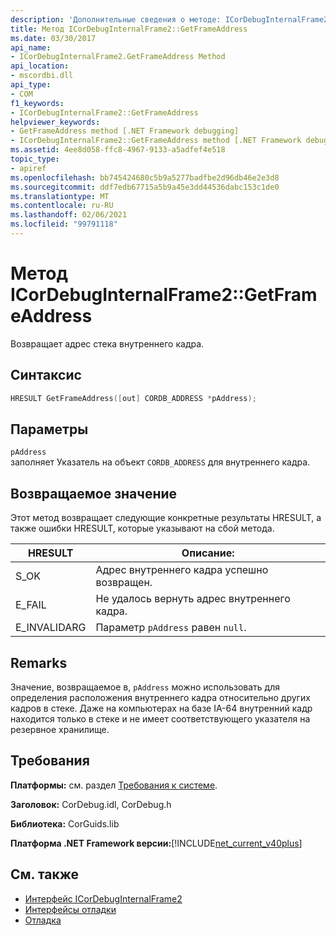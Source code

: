 ```yaml
---
description: 'Дополнительные сведения о методе: ICorDebugInternalFrame2:: Жетфрамеаддресс'
title: Метод ICorDebugInternalFrame2::GetFrameAddress
ms.date: 03/30/2017
api_name:
- ICorDebugInternalFrame2.GetFrameAddress Method
api_location:
- mscordbi.dll
api_type:
- COM
f1_keywords:
- ICorDebugInternalFrame2::GetFrameAddress
helpviewer_keywords:
- GetFrameAddress method [.NET Framework debugging]
- ICorDebugInternalFrame2::GetFrameAddress method [.NET Framework debugging]
ms.assetid: 4ee8d058-ffc8-4967-9133-a5adfef4e518
topic_type:
- apiref
ms.openlocfilehash: bb745424680c5b9a5277badfbe2d96db46e2e3d8
ms.sourcegitcommit: ddf7edb67715a5b9a45e3dd44536dabc153c1de0
ms.translationtype: MT
ms.contentlocale: ru-RU
ms.lasthandoff: 02/06/2021
ms.locfileid: "99791118"
---
```

# <a name="icordebuginternalframe2getframeaddress-method"></a>Метод ICorDebugInternalFrame2::GetFrameAddress

Возвращает адрес стека внутреннего кадра.  
  
## <a name="syntax"></a>Синтаксис  
  
```cpp  
HRESULT GetFrameAddress([out] CORDB_ADDRESS *pAddress);  
```  
  
## <a name="parameters"></a>Параметры  

 `pAddress`  
 заполняет Указатель на объект `CORDB_ADDRESS` для внутреннего кадра.  
  
## <a name="return-value"></a>Возвращаемое значение  

 Этот метод возвращает следующие конкретные результаты HRESULT, а также ошибки HRESULT, которые указывают на сбой метода.  
  
|HRESULT|Описание:|  
|-------------|-----------------|  
|S_OK|Адрес внутреннего кадра успешно возвращен.|  
|E_FAIL|Не удалось вернуть адрес внутреннего кадра.|  
|E_INVALIDARG|Параметр `pAddress` равен `null`.|  
  
## <a name="remarks"></a>Remarks  

 Значение, возвращаемое в, `pAddress` можно использовать для определения расположения внутреннего кадра относительно других кадров в стеке. Даже на компьютерах на базе IA-64 внутренний кадр находится только в стеке и не имеет соответствующего указателя на резервное хранилище.  
  
## <a name="requirements"></a>Требования  

 **Платформы:** см. раздел [Требования к системе](../../get-started/system-requirements.md).  
  
 **Заголовок:** CorDebug.idl, CorDebug.h  
  
 **Библиотека:** CorGuids.lib  
  
 **Платформа .NET Framework версии:**[!INCLUDE[net_current_v40plus](../../../../includes/net-current-v40plus-md.md)]  
  
## <a name="see-also"></a>См. также

- [Интерфейс ICorDebugInternalFrame2](icordebuginternalframe2-interface.md)
- [Интерфейсы отладки](debugging-interfaces.md)
- [Отладка](index.md)
